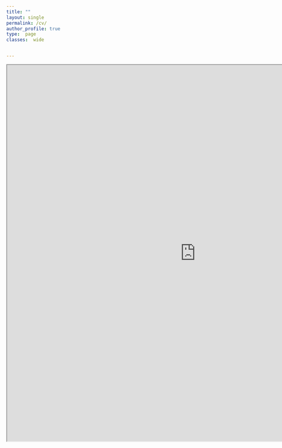 ```yaml
---
title: ""
layout: single
permalink: /cv/
author_profile: true
type:  page
classes:  wide


---
```


 <iframe src="https://jcyang0.github.io/assets/CV_postdoc_071724.pdf" width="1000" height="1000"></iframe>
